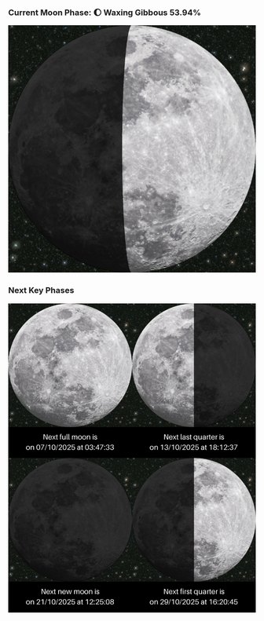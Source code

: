 ### Current Moon Phase: 🌔 Waxing Gibbous 53.94%
![Moon Phase](moonphase.png)
### Next Key Phases
![Gallery](gallery.png)